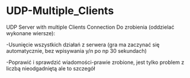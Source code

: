 # UDP-Multiple_Clients
UDP Server with multiple Clients Connection
Do zrobienia (oddzielać wykonane wiersze):

-Usunięcie wszystkich działań z serwera (gra ma zaczynać się automatycznie, bez wpisywania y/n po np 30 sekundach)

-Poprawić i sprawdzić wiadomości-prawie zrobione, jest tylko problem z liczbą nieodgadniętą ale to szczegół




